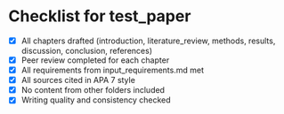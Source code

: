 # Checklist for test_paper

- [x] All chapters drafted (introduction, literature_review, methods, results, discussion, conclusion, references)
- [x] Peer review completed for each chapter
- [x] All requirements from input_requirements.md met
- [x] All sources cited in APA 7 style
- [x] No content from other folders included
- [x] Writing quality and consistency checked

<!-- Complete this checklist before final assembly and export. -->
